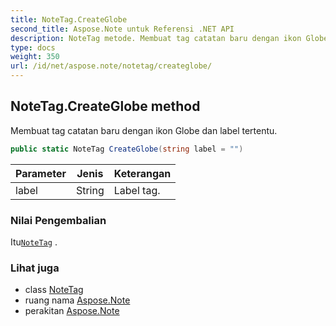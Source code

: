 ```yaml
---
title: NoteTag.CreateGlobe
second_title: Aspose.Note untuk Referensi .NET API
description: NoteTag metode. Membuat tag catatan baru dengan ikon Globe dan label tertentu.
type: docs
weight: 350
url: /id/net/aspose.note/notetag/createglobe/
---
```

## NoteTag.CreateGlobe method

Membuat tag catatan baru dengan ikon Globe dan label tertentu.

```csharp
public static NoteTag CreateGlobe(string label = "")
```

| Parameter | Jenis | Keterangan |
| --- | --- | --- |
| label | String | Label tag. |

### Nilai Pengembalian

Itu[`NoteTag`](../) .

### Lihat juga

* class [NoteTag](../)
* ruang nama [Aspose.Note](../../notetag/)
* perakitan [Aspose.Note](../../../)


